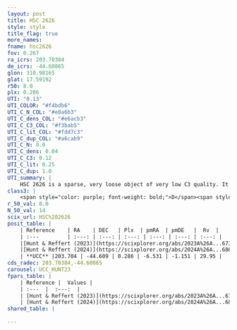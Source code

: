 ```yaml
---
layout: post
title: HSC 2626
style: style
title_flag: true
more_names: 
fname: hsc2626
fov: 0.267
ra_icrs: 203.70384
de_icrs: -44.60865
glon: 310.98165
glat: 17.59192
r50: 8.0
plx: 0.286
UTI: "0.13"
UTI_COLOR: "#f4bdb6"
UTI_C_N_COL: "#e0a6b3"
UTI_C_dens_COL: "#e6acb3"
UTI_C_C3_COL: "#f3bab5"
UTI_C_lit_COL: "#fdd7c3"
UTI_C_dup_COL: "#a6cab9"
UTI_C_N: 0.0
UTI_C_dens: 0.04
UTI_C_C3: 0.12
UTI_C_lit: 0.25
UTI_C_dup: 1.0
UTI_summary: |
    HSC 2626 is a sparse, very loose object of very low C3 quality. It was recently reported in the literature.<br><br><span style="color: #99180f; font-weight: bold;">Warning: </span>contains less than 25 stars with <i>P>0.5</i> estimated.
class3: |
    <span style="color: purple; font-weight: bold;">D</span><span style="color: red; font-weight: bold;">C</span>
r_50_val: 8.0
N_50_val: 14
scix_url: HSC%202626
posit_table: |
    | Reference    | RA    | DEC   | Plx  | pmRA  | pmDE   |  Rv  |
    | :---         | :---: | :---: | :---: | :---: | :---: | :---: |
    |[Hunt & Reffert (2023)](https://scixplorer.org/abs/2023A%26A...673A.114H) | 203.688 | -44.621 | 0.29 | -6.511 | -1.155 | -- |
    |[Hunt & Reffert (2024)](https://scixplorer.org/abs/2024A%26A...686A..42H) | 203.688 | -44.621 | 0.29 | -6.511 | -1.155 | -- |
    | **UCC** |203.704 | -44.609 | 0.286 | -6.531 | -1.151 | 29.95 | 
cds_radec: 203.70384,-44.60865
carousel: UCC_HUNT23
fpars_table: |
    | Reference |  Values |
    | :---  |  :---:  |
    | [Hunt & Reffert (2023)](https://scixplorer.org/abs/2023A%26A...673A.114H) | `AV50=1.384, diffAV50=0.704, MOD50=12.371, logAge50=9.934` |
    | [Hunt & Reffert (2024)](https://scixplorer.org/abs/2024A%26A...686A..42H) | `MassJ=230.015` |
shared_table: |
    
---
```

